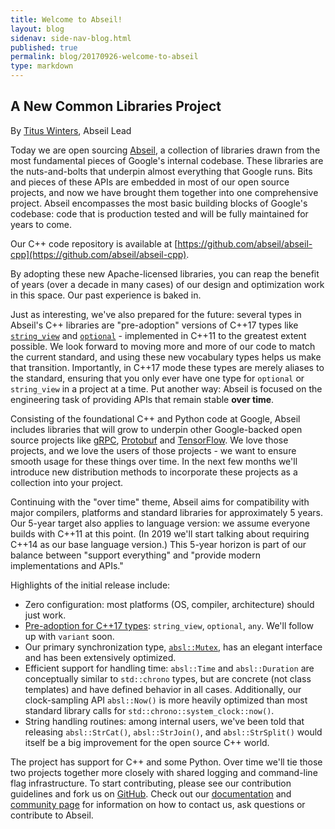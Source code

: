 ```yaml
---
title: Welcome to Abseil!
layout: blog
sidenav: side-nav-blog.html
published: true
permalink: blog/20170926-welcome-to-abseil
type: markdown
---
```


## A New Common Libraries Project

By [Titus Winters](mailto:titus@google.com), Abseil Lead

Today we are open sourcing [Abseil](https://abseil.io), a collection of 
libraries drawn from the most fundamental pieces of Google's internal codebase. 
These libraries are the nuts-and-bolts that underpin almost everything that 
Google runs. Bits and pieces of these APIs are embedded in most of our open 
source projects, and now we have brought them together into one comprehensive 
project. Abseil encompasses the most basic building blocks of Google's 
codebase: code that is production tested and will be fully maintained for years 
to come.

Our C++ code repository is available at
[https://github.com/abseil/abseil-cpp](https://github.com/abseil/abseil-cpp).

By adopting these new Apache-licensed libraries, you can reap the benefit of years (over a decade in many cases) of our design and optimization work in this space. Our past experience is baked in.

Just as interesting, we've also prepared for the future: several types in
 Abseil's C++ libraries are "pre-adoption" versions of C++17 types like 
 [`string_view`](http://en.cppreference.com/w/cpp/string/basic_string_view) and 
 [`optional`](http://en.cppreference.com/w/cpp/utility/optional) - implemented 
 in C++11 to the greatest extent possible. We look forward to moving more and 
 more of our code to match the current standard, and using these new vocabulary 
 types helps us make that transition. Importantly, in C++17 mode these types 
 are merely aliases to the standard, ensuring that you only ever have one type 
 for `optional` or `string_view` in a project at a time. Put another way: 
 Abseil is focused on the engineering task of providing APIs that remain stable 
 **over time**.

Consisting of the foundational C++ and Python code at Google, Abseil includes 
libraries that will grow to underpin other Google-backed open source projects 
like [gRPC](https://grpc.io/), [Protobuf](https://github.com/google/protobuf) 
and [TensorFlow](https://www.tensorflow.org/). We love those projects, and we 
love the users of those projects - we want to ensure smooth usage for these 
things over time. In the next few months we'll introduce new distribution 
methods to incorporate these projects as a collection into your project.

Continuing with the "over time" theme, Abseil aims for compatibility with major 
compilers, platforms and standard libraries for approximately 5 years. Our 
5-year target also applies to language version: we assume everyone builds with 
C++11 at this point. (In 2019 we'll start talking about requiring C++14 as our 
base language version.) This 5-year horizon is part of our balance between 
"support everything" and "provide modern implementations and APIs." 

Highlights of the initial release include:

* Zero configuration: most platforms (OS, compiler, architecture) should just 
  work.
* [Pre-adoption for C++17 types](/about/design/dropin-types): `string_view`, 
  `optional`, `any`. We'll follow up with `variant` soon.
* Our primary synchronization type, [`absl::Mutex`](/about/design/mutex), has 
  an elegant interface and has been extensively optimized.
* Efficient support for handling time: `absl::Time` and `absl::Duration` are 
  conceptually similar to `std::chrono` types, but are concrete (not class 
  templates) and have defined behavior in all cases. Additionally, our 
  clock-sampling API `absl::Now()` is more heavily optimized than most standard 
  library calls for `std::chrono::system_clock::now()`.
* String handling routines: among internal users, we've been told that 
  releasing `absl::StrCat()`, `absl::StrJoin()`, and `absl::StrSplit()` would 
  itself be a big improvement for the open source C++ world.

The project has support for C++ and some Python. Over time we'll tie those two 
projects together more closely with shared logging and command-line flag 
infrastructure. To start contributing, please see our contribution guidelines 
and fork us on [GitHub](https://github.com/abseil/). Check out our 
[documentation](/docs) and [community page](/community) for information on how 
to contact us, ask questions or contribute to Abseil. 
